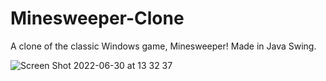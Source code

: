 # Minesweeper-Clone
A clone of the classic Windows game, Minesweeper! Made in Java Swing.

![Screen Shot 2022-06-30 at 13 32 37](https://user-images.githubusercontent.com/59452411/176741185-54551dab-242e-454b-afd2-8ccd9bd2167e.png)
